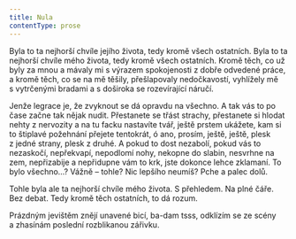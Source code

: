 ```yaml
---
title: Nula
contentType: prose
---
```


<section>

Byla to ta nejhorší chvíle jejího života, tedy kromě všech ostatních. Byla to ta nejhorší chvíle mého života, tedy kromě všech ostatních. Kromě těch, co už byly za mnou a mávaly mi s výrazem spokojenosti z dobře odvedené práce, a kromě těch, co se na mě těšily, přešlapovaly nedočkavostí, vyhlížely mě s vytrčenými bradami a s doširoka se rozevírající náručí.

Jenže legrace je, že zvyknout se dá opravdu na všechno. A tak vás to po čase začne tak nějak nudit. Přestanete se třást strachy, přestanete si hlodat nehty z nervozity a na tu facku nastavíte tvář, ještě prstem ukážete, kam si to štiplavé požehnání přejete tentokrát, ó ano, prosím, ještě, ještě, plesk z jedné strany, plesk z druhé. A pokud to dost nezabolí, pokud vás to nezaskočí, nepřekvapí, nepodlomí nohy, nekopne do slabin, nesvrhne na zem, nepřizabije a nepřidupne vám to krk, jste dokonce lehce zklamaní. To bylo všechno…? Vážně – tohle? Nic lepšího neumíš? Pche a palec dolů.

Tohle byla ale ta nejhorší chvíle mého života. S přehledem. Na plné čáře. Bez debat. Tedy kromě těch ostatních, to dá rozum.

Prázdným jevištěm znějí unavené bicí, ba-dam tsss, odklízím se ze scény a zhasínám poslední rozblikanou zářivku.

</section>
